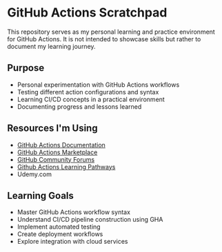 # GitHub Actions Scratchpad

This repository serves as my personal learning and practice environment for GitHub Actions. It is not intended to showcase skills but rather to document my learning journey.

## Purpose

- Personal experimentation with GitHub Actions workflows
- Testing different action configurations and syntax
- Learning CI/CD concepts in a practical environment
- Documenting progress and lessons learned


## Resources I'm Using

- [GitHub Actions Documentation](https://docs.github.com/en/actions)
- [GitHub Actions Marketplace](https://github.com/marketplace?type=actions)
- [GitHub Community Forums](https://github.community/c/actions/41)
- [Github Actions Learning Pathways](https://resources.github.com/learn/pathways)
- Udemy.com

## Learning Goals

- Master GitHub Actions workflow syntax
- Understand CI/CD pipeline construction using GHA
- Implement automated testing
- Create deployment workflows
- Explore integration with cloud services


